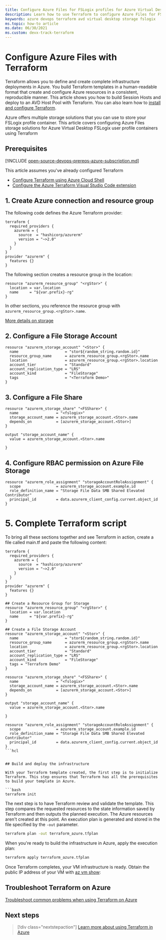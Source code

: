 ```yaml
---
title: Configure Azure Files for FSLogix profiles for Azure Virtual Desktop using Terraform - Azure
description: Learn how to use Terraform to configure Azure Files for FSLogix profiles Azure Virtual Desktop with Terraform
keywords: azure devops terraform avd virtual desktop storage fslogix
ms.topic: how-to article
ms.date: 06/30/2021
ms.custom: devx-track-terraform
---
```


# Configure Azure Files with Terraform

Terraform allows you to define and create complete infrastructure deployments in Azure. You build Terraform templates in a human-readable format that create and configure Azure resources in a consistent, reproducible manner. This article shows you how to build Session Hosts and deploy to an AVD Host Pool with Terraform. You can also learn how to [install and configure Terraform](get-started-cloud-shell.md).

Azure offers multiple storage solutions that you can use to store your FSLogix profile container. This article covers configuring Azure Files storage solutions for Azure Virtual Desktop FSLogix user profile containers using Terraform 

## Prerequisites

[!INCLUDE [open-source-devops-prereqs-azure-subscription.md](../includes/open-source-devops-prereqs-azure-subscription.md)]

This article assumes you've already configured Terraform
* [Configure Terraform using Azure Cloud Shell](../get-started-cloud-shell.md) 
* [Configure the Azure Terraform Visual Studio Code extension](../terraform/configure-vs-code-extension-for-terraform)

## 1. Create Azure connection and resource group

The following code defines the Azure Terraform provider:

```hcl
terraform {
  required_providers {
    azurerm = {
      source  = "hashicorp/azurerm"
      version = "~>2.0"
    }
  }
}
provider "azurerm" {
  features {}
}
```
The following section creates a resource group in the location:

```hcl
resource "azurerm_resource_group" "<rgStor>" {
  location = var.location
  name     = "${var.prefix}-rg"
}
```
In other sections, you reference the resource group with `azurerm_resource_group.<rgStor>.name`.

[More details on storage](.../azure/storage/common/storage-account-overview.md)

## 2. Configure a File Storage Account 
```hcl
resource "azurerm_storage_account" "<Stor>" {
  name                     = "stor${random_string.random.id}"
  resource_group_name      = azurerm_resource_group.<rgStor>.name
  location                 = azurerm_resource_group.<rgStor>.location
  account_tier             = "Standard"
  account_replication_type = "LRS"
  account_kind             = "FileStorage"
  tags                     = "<Terraform Demo>"
}
```

## 3. Configure a File Share
```hcl
resource "azurerm_storage_share" "<FSShare>" {
  name                 = "<fslogix>"
  storage_account_name = azurerm_storage_account.<Stor>.name
  depends_on           = [azurerm_storage_account.<Stor>]
}

output "storage_account_name" {
  value = azurerm_storage_account.<Stor>.name

}
```

## 4. Configure RBAC permission on Azure File Storage 
```hcl
resource "azurerm_role_assignment" "storageAccountRoleAssignment" {
  scope                = azurerm_storage_account.example.id
  role_definition_name = "Storage File Data SMB Shared Elevated Contributor"
  principal_id         = data.azurerm_client_config.current.object_id
}
```

# 5. Complete Terraform script
To bring all these sections together and see Terraform in action, create a file called main.tf and paste the following content:
```hcl
terraform {
  required_providers {
    azurerm = {
      source  = "hashicorp/azurerm"
      version = "~>2.0"
    }
  }
}
provider "azurerm" {
  features {}
}

## Create a Resource Group for Storage
resource "azurerm_resource_group" "<rgStor>" {
  location = var.location
  name     = "${var.prefix}-rg"
}

## Create a File Storage Account 
resource "azurerm_storage_account" "<Stor>" {
  name                     = "stor${random_string.random.id}"
  resource_group_name      = azurerm_resource_group.<rgStor>.name
  location                 = azurerm_resource_group.<rgStor>.location
  account_tier             = "Standard"
  account_replication_type = "LRS"
  account_kind             = "FileStorage"
  tags = "Terraform Demo"
}

resource "azurerm_storage_share" "<FSShare>" {
  name                 = "<fslogix>"
  storage_account_name = azurerm_storage_account.<Stor>.name
  depends_on           = [azurerm_storage_account.<Stor>]
}

output "storage_account_name" {
  value = azurerm_storage_account.<Stor>.name

}

resource "azurerm_role_assignment" "storageAccountRoleAssignment" {
  scope                = azurerm_storage_account.example.id
  role_definition_name = "Storage File Data SMB Shared Elevated Contributor"
  principal_id         = data.azurerm_client_config.current.object_id
}
```hcl


## Build and deploy the infrastructure

With your Terraform template created, the first step is to initialize Terraform. This step ensures that Terraform has all the prerequisites to build your template in Azure.

```bash
terraform init
```

The next step is to have Terraform review and validate the template. This step compares the requested resources to the state information saved by Terraform and then outputs the planned execution. The Azure resources aren't created at this point. An execution plan is generated and stored in the file specified by the `-out` parameter.

```bash
terraform plan -out terraform_azure.tfplan
```

When you're ready to build the infrastructure in Azure, apply the execution plan:

```bash
terraform apply terraform_azure.tfplan
```

Once Terraform completes, your VM infrastructure is ready. Obtain the public IP address of your VM with [az vm show](/cli/azure/vm#az_vm_show):

## Troubleshoot Terraform on Azure

[Troubleshoot common problems when using Terraform on Azure](troubleshoot.md)

## Next steps

> [!div class="nextstepaction"]
> [Learn more about using Terraform in Azure](/azure/terraform)
